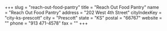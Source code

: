 +++
slug = "reach-out-food-pantry"
title = "Reach Out Food Pantry"
name = "Reach Out Food Pantry"
address = "202 West 4th Street"
cityIndexKey = "city-ks-prescott"
city = "Prescott"
state = "KS"
postal = "66767"
website = ""
phone = "913 471-4578"
fax = ""
+++
